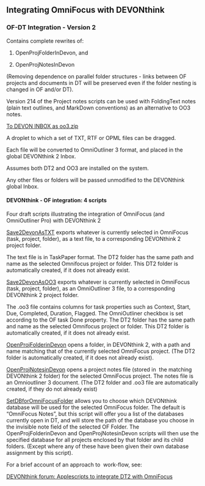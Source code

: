 ## Integrating OmniFocus with DEVONthink 

### OF-DT Integration - Version 2  

Contains complete rewrites of:  

1. OpenProjFolderInDevon, and  

2. OpenProjNotesInDevon  

(Removing dependence on parallel folder structures - links between OF projects and documents in DT will be preserved even if the folder nesting is changed in OF and/or DT).   

Version 214 of the Project notes scripts can be used with FoldingText notes (plain text outlines, and MarkDown conventions) as an alternative to OO3 notes.  


[To DEVON INBOX as oo3.zip](https://github.com/RobTrew/tree-tools/blob/master/DevonThink%20scripts/To%20DEVON%20INBOX%20as%20oo3.zip) 

A droplet to which a set of TXT, RTF or OPML files can be dragged.  

Each file will be converted to OmniOutliner 3 format, and placed in the global DEVONthink 2 Inbox.  

Assumes both DT2 and OO3 are installed on the system.  

Any other files or folders will be passed unmodified to the DEVONthink global Inbox.

#### DEVONthink - OF integration: 4 scripts

Four draft scripts illustrating the integration of OmniFocus (and OmniOutliner Pro) with DEVONthink 2  

[Save2DevonAsTXT](https://github.com/RobTrew/tree-tools/blob/master/DevonThink%20scripts/Save2DevonAsTXT.scpt.zip) exports whatever is currently selected in OmniFocus (task, project, folder), as a text file, to a corresponding DEVONthink 2 project folder.   

The text file is in TaskPaper format. The DT2 folder has the same path and name as the selected Omnifocus project or folder. This DT2 folder is automatically created, if it does not already exist.  

[Save2DevonAsOO3](https://github.com/RobTrew/tree-tools/blob/master/DevonThink%20scripts/Save2DevonAs003.scpt.zip) exports whatever is currently selected in OmniFocus (task, project, folder), as an OmniOutliner 3 file, to a corresponding DEVONthink 2 project folder.   

The .oo3 file contains columns for task properties such as Context, Start, Due, Completed, Duration, Flagged. The OmniOutliner checkbox is set according to the OF task Done property. The DT2 folder has the same path and name as the selected Omnifocus project or folder. This DT2 folder is automatically created, if it does not already exist.   

[OpenProjFolderinDevon](https://github.com/RobTrew/tree-tools/blob/master/DevonThink%20scripts/OpenProjFolderInDevn.scptd.zip) opens a folder, in DEVONthink 2, with a path and name matching that of the currently selected OmniFocus project. (The DT2 folder is automatically created, if it does not already exist).  

[OpenProjNotesinDevon](https://github.com/RobTrew/tree-tools/blob/master/DevonThink%20scripts/OpenProjNOTESInDevn214.scptd.zip) opens a project notes file (stored in  the matching DEVONthink 2 folder) for the selected OmniFocus project. The notes file is an Omnioutliner 3 document. (The DT2 folder and .oo3 file are automatically created, if they do not already exist)  

[SetDBforOmniFocusFolder](https://github.com/RobTrew/tree-tools/blob/master/DevonThink%20scripts/SetDBforOmniFocusFolder.scpt.zip) allows you to choose which DEVONthink database will be used for the selected OmniFocus folder. The default is “OmniFocus Notes”, but this script will offer you a list of the databases currently open in DT, and will store the path of the database you choose in the invisible note field of the selected OF Folder. The  OpenProjFolderinDevon and OpenProjNotesinDevon scripts will then use the specified database for all projects enclosed by that folder and its child folders. (Except where any of these have been given their own database assignment by this script).  

For a brief account of an approach to  work-flow, see:  

[DEVONthink forum: Applescripts to integrate DT2 with OmniFocus](http://www.devon-technologies.com/scripts/userforum/viewtopic.php?f=20&t=8447&p=39758#p39758)
